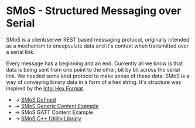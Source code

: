 # SMoS - Structured Messaging over Serial

SMoS is a client/server REST based messaging protocol, originally intended as a mechanism to encapsulate data and it's context when transmitted over a serial link.

Every message has a beginning and an end. Currently all we know is that data is being sent from one point to the other, bit by bit across the serial link. We needed some kind protocol to make sense of these data. SMoS is a way of conveying binary data in a form of a hex string. It's structure was inspired by the [Intel Hex Format](https://en.wikipedia.org/wiki/Intel_HEX).

* -> [SMoS Defined](smos_defined.md)
* -> [SMoS Generic Content Example](smos_generic_content_example.md)
* -> SMoS GATT Content Example
* -> [SMoS C++ Utility Library](https://github.com/ChrisDinhNZ/SMoS-cpp)